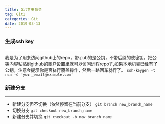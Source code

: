 ```yaml
---
title: Git常用命令
tag: Git1
categories: Git
date: 2019-03-13
---
```


### 生成ssh key
---
我是为了用来访问github上的repo，带.pub的是公钥，不带后缀的使密钥。把公钥内容粘贴到github的账户设置里就可以访问远程repo了,如果本地机器已经有了公钥，注意会提示你是否执行覆盖操作，然后一路回车就行了。
`ssh-keygen -t rsa -C "your_email@example.com"`

### 新建分支
---
* 新建分支但不切换（依然停留在当前分支）
`git branch new_branch_name`
* 切换分支
`git checkout new_branch_name`
* 新建分支并切换
`git checkout -b new_branch_name`